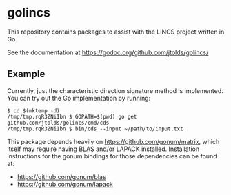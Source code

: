 # golincs

This repository contains packages to assist with the LINCS project written in
Go.

See the documentation at https://godoc.org/github.com/jtolds/golincs/

## Example

Currently, just the characteristic direction signature method is implemented.
You can try out the Go implementation by running:

```
$ cd $(mktemp -d)
/tmp/tmp.rqR3ZNiIbn $ GOPATH=$(pwd) go get github.com/jtolds/golincs/cmd/cds
/tmp/tmp.rqR3ZNiIbn $ bin/cds --input ~/path/to/input.txt
```

This package depends heavily on https://github.com/gonum/matrix, which itself
may require having BLAS and/or LAPACK installed. Installation instructions for
the gonum bindings for those dependencies can be found at:

 * https://github.com/gonum/blas
 * https://github.com/gonum/lapack
